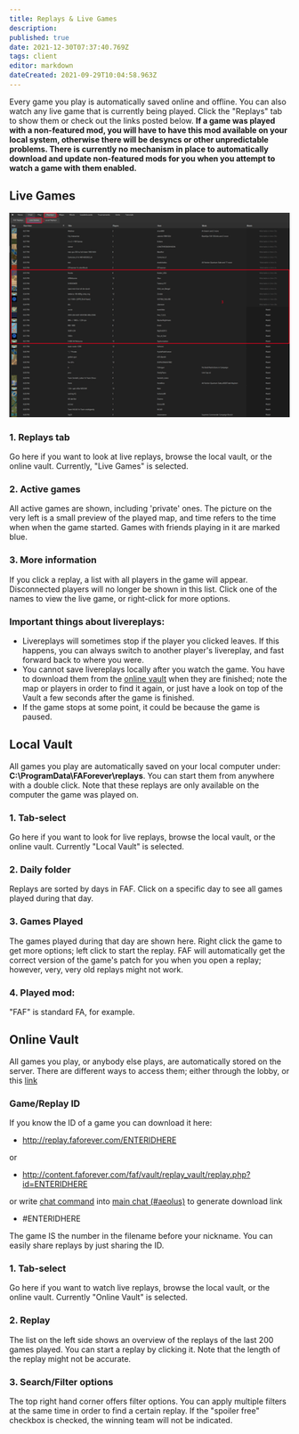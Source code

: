 ```yaml
---
title: Replays & Live Games
description: 
published: true
date: 2021-12-30T07:37:40.769Z
tags: client
editor: markdown
dateCreated: 2021-09-29T10:04:58.963Z
---
```


Every game you play is automatically saved online and offline. You can also watch any live game that is currently being played. Click the "Replays" tab to show them or check out the links posted below.
**If a game was played with a non-featured mod, you will have to have this mod available on your local system, otherwise there will be desyncs or other unpredictable problems. There is currently no mechanism in place to automatically download and update non-featured mods for you when you attempt to watch a game with them enabled.**

## Live Games
![live-games.png](/live-games.png)
### 1. Replays tab
Go here if you want to look at live replays, browse the local vault, or the online vault. Currently, "Live Games" is selected.
### 2. Active games

All active games are shown, including 'private' ones. The picture on the very left is a small preview of the played map, and time refers to the time when when the game started. Games with friends playing in it are marked blue.

### 3. More information

If you click a replay, a list with all players in the game will appear. Disconnected players will no longer be shown in this list. Click one of the names to view the live game, or right-click for more options.

### Important things about livereplays:
- Livereplays will sometimes stop if the player you clicked leaves. If this happens, you can always switch to another player's livereplay, and fast forward back to where you were.
- You cannot save livereplays locally after you watch the game. You have to download them from the [online vault](/Replay-Vault-&-Live-Games) when they are finished; note the map or players in order to find it again, or just have a look on top of the Vault a few seconds after the game is finished.
- If the game stops at some point, it could be because the game is paused.

## Local Vault

All games you play are automatically saved on your local computer under: **C:\\ProgramData\\FAForever\\replays**. You can start them from anywhere with a double click. Note that these replays are only available on the computer the game was played on.

### 1. Tab-select

Go here if you want to look for live replays, browse the local vault, or the online vault. Currently "Local Vault" is selected.

### 2. Daily folder

Replays are sorted by days in FAF. Click on a specific day to see all games played during that day.

### 3. Games Played

The games played during that day are shown here. Right click the game to get more options; left click to start the replay. FAF will automatically get the correct version of the game's patch for you when you open a replay; however, very, very old replays might not work.

### 4. Played mod:

"FAF" is standard FA, for example.

## Online Vault

All games you play, or anybody else plays, are automatically stored on the server. There are different ways to access them; either through the lobby, or this [link](http://content.faforever.com/faf/vault/replays_simple.php)

### Game/Replay ID

If you know the ID of a game you can download it here:
- http://replay.faforever.com/ENTERIDHERE

or

- http://content.faforever.com/faf/vault/replay_vault/replay.php?id=ENTERIDHERE

or write [chat command](/FAF-chat#Chat-commands) into [main chat (#aeolus)](/FAF-chat) to generate download link

-   #ENTERIDHERE

The game IS the number in the filename before your nickname. You can easily share replays by just sharing the ID.

### 1. Tab-select

Go here if you want to watch live replays, browse the local vault, or the online vault. Currently "Online Vault" is selected.

### 2. Replay

The list on the left side shows an overview of the replays of the last 200 games played. You can start a replay by clicking it. Note that the length of the replay might not be accurate.

### 3. Search/Filter options

The top right hand corner offers filter options. You can apply multiple filters at the same time in order to find a certain replay. If the "spoiler free" checkbox is checked, the winning team will not be indicated.
